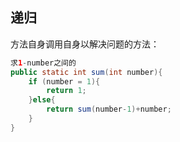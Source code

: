 ## 递归

方法自身调用自身以解决问题的方法：

```java
求1-number之间的
public static int sum(int number){
    if (number = 1){
        return 1;
    }else{
        return sum(number-1)+number;
    }
}
```

